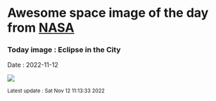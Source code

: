 
# Awesome space image of the day from [NASA](https://api.nasa.gov/)

### Today image : Eclipse in the City
Date : 2022-11-12

![](https://apod.nasa.gov/apod/image/2211/StanHondaTLE-ISS1108annotated1024.jpg)

<small>Latest update : Sat Nov 12 11:13:33 2022</small>
        